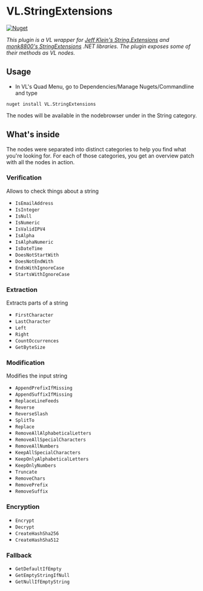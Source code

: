 # VL.StringExtensions

[![Nuget](https://img.shields.io/nuget/v/VL.StringExtensions?style=flat-square)](https://www.nuget.org/packages/VL.StringExtensions)

_This plugin is a VL wrapper for [Jeff Klein's String.Extensions](https://github.com/Jeff-Klein/String.Extensions) and [monk8800's StringExtensions](https://github.com/monk8800/StringExtensions) .NET libraries. The plugin exposes some of their methods as VL nodes._

## Usage

- In VL's Quad Menu, go to Dependencies/Manage Nugets/Commandline and type 

``` 
nuget install VL.StringExtensions
```
The nodes will be available in the nodebrowser under in the String category.

## What's inside

The nodes were separated into distinct categories to help you find what you're looking for. For each of those categories, you get an overview patch with all the nodes in action.

### Verification

Allows to check things about a string

- `IsEmailAddress`
- `IsInteger`
- `IsNull`
- `IsNumeric`
- `IsValidIPV4`
- `IsAlpha`
- `IsAlphaNumeric`
- `IsDateTime`
- `DoesNotStartWith`
- `DoesNotEndWith`
- `EndsWithIgnoreCase`
- `StartsWithIgnoreCase`

### Extraction

Extracts parts of a string

- `FirstCharacter`
- `LastCharacter`
- `Left`
- `Right`
- `CountOccurrences`
- `GetByteSize`

### Modification

Modifies the input string

- `AppendPrefixIfMissing`
- `AppendSuffixIfMissing`
- `ReplaceLineFeeds`
- `Reverse`
- `ReverseSlash`
- `SplitTo`
- `Replace`
- `RemoveAllAlphabeticalLetters`
- `RemoveAllSpecialCharacters`
- `RemoveAllNumbers`
- `KeepAllSpecialCharacters`
- `KeepOnlyAlphabeticalLetters`
- `KeepOnlyNumbers`
- `Truncate`
- `RemoveChars`
- `RemovePrefix`
- `RemoveSuffix`

### Encryption

- `Encrypt`
- `Decrypt`
- `CreateHashSha256`
- `CreateHashSha512`

### Fallback

- `GetDefaultIfEmpty`
- `GetEmptyStringIfNull`
- `GetNullIfEmptyString`